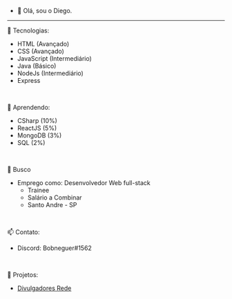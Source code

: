 - 👋 Olá, sou o Diego.

<hr>

👀 Tecnologias:
  - HTML (Avançado)
  - CSS (Avançado)
  - JavaScript (Intermediário)
  - Java (Básico)
  - NodeJs (Intermediário)
  - Express 
  <br>
  
🌱 Aprendendo:
  - CSharp (10%)
  - ReactJS (5%)
  - MongoDB (3%)
  - SQL (2%)
  <br>
  
🤔 Busco
  - Emprego como: Desenvolvedor Web full-stack
    - Trainee
    - Salário a Combinar
    - Santo Andre - SP
  <br>

📫 Contato:
  - Discord: Bobneguer#1562 
  <br>
  
💞️ Projetos:
  - [Divulgadores Rede](https://divulgadores.glitch.me)
  <br>
